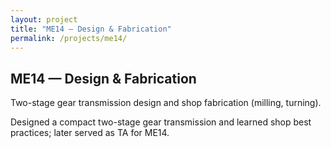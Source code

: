 ```yaml
---
layout: project
title: "ME14 — Design & Fabrication"
permalink: /projects/me14/
---
```


## ME14 — Design & Fabrication

Two-stage gear transmission design and shop fabrication (milling, turning).

Designed a compact two-stage gear transmission and learned shop best practices; later served as TA for ME14.